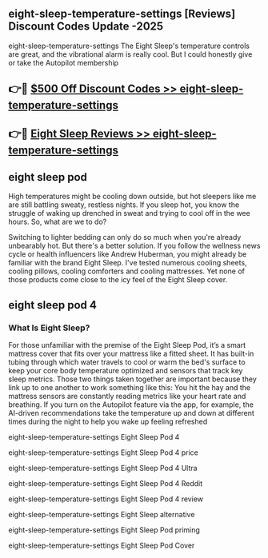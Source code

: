 ## eight-sleep-temperature-settings [Reviews​] Discount Codes Update -2025

eight-sleep-temperature-settings The Eight Sleep's temperature controls are great, and the vibrational alarm is really cool. But I could honestly give or take the Autopilot membership

## 👉🔴 [$500 Off Discount Codes >> eight-sleep-temperature-settings](http://download.freeplayer.one?title=eight-sleep-temperature-settings&ref=18-ES)

## 👉🔴 [Eight Sleep Reviews >> eight-sleep-temperature-settings](http://download.freeplayer.one?title=eight-sleep-temperature-settings&ref=18-ES)

## eight sleep pod

High temperatures might be cooling down outside, but hot sleepers like me are still battling sweaty, restless nights. If you sleep hot, you know the struggle of waking up drenched in sweat and trying to cool off in the wee hours. So, what are we to do?

Switching to lighter bedding can only do so much when you're already unbearably hot. But there's a better solution. If you follow the wellness news cycle or health influencers like Andrew Huberman, you might already be familiar with the brand Eight Sleep. I've tested numerous cooling sheets, cooling pillows, cooling comforters and cooling mattresses. Yet none of those products come close to the icy feel of the Eight Sleep cover.

## eight sleep pod 4

### What Is Eight Sleep?

For those unfamiliar with the premise of the Eight Sleep Pod, it’s a smart mattress cover that fits over your mattress like a fitted sheet. It has built-in tubing through which water travels to cool or warm the bed's surface to keep your core body temperature optimized and sensors that track key sleep metrics. Those two things taken together are important because they link up to one another to work something like this: You hit the hay and the mattress sensors are constantly reading metrics like your heart rate and breathing. If you turn on the Autopilot feature via the app, for example, the AI-driven recommendations take the temperature up and down at different times during the night to help you wake up feeling refreshed

eight-sleep-temperature-settings Eight Sleep Pod 4

eight-sleep-temperature-settings Eight Sleep Pod 4 price

eight-sleep-temperature-settings Eight Sleep Pod 4 Ultra

eight-sleep-temperature-settings Eight Sleep Pod 4 Reddit

eight-sleep-temperature-settings Eight Sleep Pod 4 review

eight-sleep-temperature-settings Eight Sleep alternative

eight-sleep-temperature-settings Eight Sleep Pod priming

eight-sleep-temperature-settings Eight Sleep Pod Cover